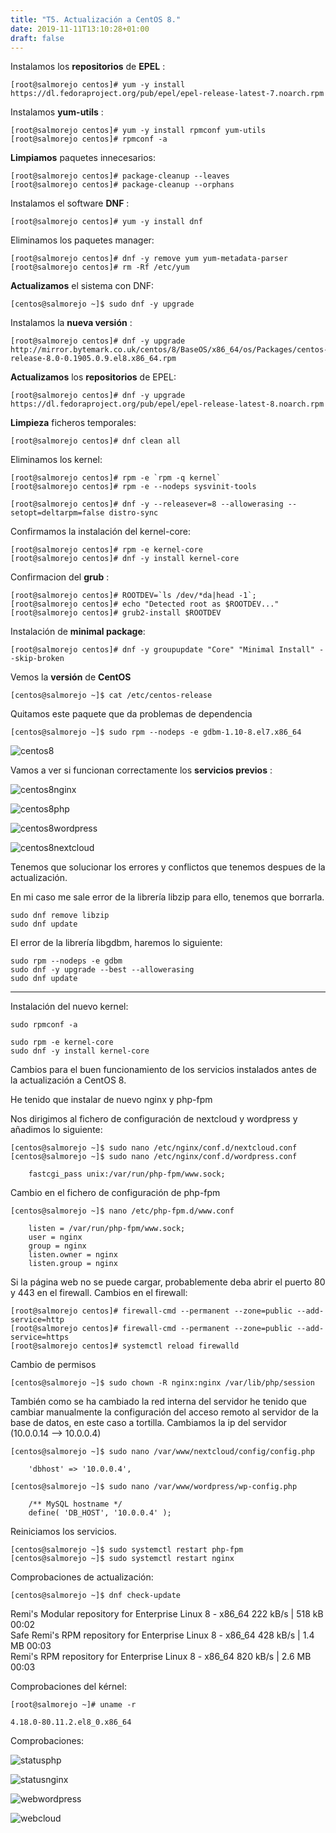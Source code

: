 ```yaml
---
title: "T5. Actualización a CentOS 8."
date: 2019-11-11T13:10:28+01:00
draft: false
---
```


Instalamos los **repositorios** de **EPEL** :

```
[root@salmorejo centos]# yum -y install https://dl.fedoraproject.org/pub/epel/epel-release-latest-7.noarch.rpm
```

Instalamos **yum-utils** :

```
[root@salmorejo centos]# yum -y install rpmconf yum-utils
[root@salmorejo centos]# rpmconf -a
```

**Limpiamos** paquetes innecesarios: 

```
[root@salmorejo centos]# package-cleanup --leaves
[root@salmorejo centos]# package-cleanup --orphans
```

Instalamos el software **DNF** :

```
[root@salmorejo centos]# yum -y install dnf
```

Eliminamos los paquetes manager:

```
[root@salmorejo centos]# dnf -y remove yum yum-metadata-parser
[root@salmorejo centos]# rm -Rf /etc/yum
```

**Actualizamos** el sistema con DNF:

```
[centos@salmorejo ~]$ sudo dnf -y upgrade
```

Instalamos la **nueva versión** :

```
[root@salmorejo centos]# dnf -y upgrade http://mirror.bytemark.co.uk/centos/8/BaseOS/x86_64/os/Packages/centos-release-8.0-0.1905.0.9.el8.x86_64.rpm
```

**Actualizamos** los **repositorios** de EPEL:

```
[root@salmorejo centos]# dnf -y upgrade https://dl.fedoraproject.org/pub/epel/epel-release-latest-8.noarch.rpm
```

**Limpieza** ficheros temporales:

```
[root@salmorejo centos]# dnf clean all
```

Eliminamos los kernel:

```
[root@salmorejo centos]# rpm -e `rpm -q kernel`
[root@salmorejo centos]# rpm -e --nodeps sysvinit-tools
```

```
[root@salmorejo centos]# dnf -y --releasever=8 --allowerasing --setopt=deltarpm=false distro-sync
```

Confirmamos la instalación del kernel-core:

```
[root@salmorejo centos]# rpm -e kernel-core
[root@salmorejo centos]# dnf -y install kernel-core
```

Confirmacion del **grub** :

```
[root@salmorejo centos]# ROOTDEV=`ls /dev/*da|head -1`;
[root@salmorejo centos]# echo "Detected root as $ROOTDEV..."
[root@salmorejo centos]# grub2-install $ROOTDEV
```

Instalación de **minimal package**:

```
[root@salmorejo centos]# dnf -y groupupdate "Core" "Minimal Install" --skip-broken
```

Vemos la **versión** de **CentOS**

```
[centos@salmorejo ~]$ cat /etc/centos-release
```

Quitamos este paquete que da problemas de dependencia

```
[centos@salmorejo ~]$ sudo rpm --nodeps -e gdbm-1.10-8.el7.x86_64
```

![centos8](/img/centos8.png)

Vamos a ver si funcionan correctamente los **servicios previos** :

![centos8nginx](/img/centos8nginx.png)

![centos8php](/img/centos8php.png)

![centos8wordpress](/img/centos8wordpress.png)

![centos8nextcloud](/img/centos8nextcloud.png)

Tenemos que solucionar los errores y conflictos que tenemos despues de la actualización.

En mi caso me sale error de la librería libzip para ello, tenemos que borrarla.

	sudo dnf remove libzip
	sudo dnf update

El error de la librería libgdbm, haremos lo siguiente:

	sudo rpm --nodeps -e gdbm
	sudo dnf -y upgrade --best --allowerasing
	sudo dnf update


--------------------------------------------------------------------------------
Instalación del nuevo kernel:

	sudo rpmconf -a

	sudo rpm -e kernel-core
	sudo dnf -y install kernel-core


Cambios para el buen funcionamiento de los servicios instalados antes de la actualización a CentOS 8.

He tenido que instalar de nuevo nginx y php-fpm

Nos dirigimos al fichero de configuración de nextcloud y wordpress y añadimos lo siguiente:

	[centos@salmorejo ~]$ sudo nano /etc/nginx/conf.d/nextcloud.conf 
	[centos@salmorejo ~]$ sudo nano /etc/nginx/conf.d/wordpress.conf 

		fastcgi_pass unix:/var/run/php-fpm/www.sock;

Cambio en el fichero de configuración de php-fpm

	[centos@salmorejo ~]$ nano /etc/php-fpm.d/www.conf 

		listen = /var/run/php-fpm/www.sock;
		user = nginx
		group = nginx
		listen.owner = nginx
		listen.group = nginx

Si la página web no se puede cargar, probablemente deba abrir el puerto 80 y 443 en el firewall.
Cambios en el firewall:

	[root@salmorejo centos]# firewall-cmd --permanent --zone=public --add-service=http
	[root@salmorejo centos]# firewall-cmd --permanent --zone=public --add-service=https
	[root@salmorejo centos]# systemctl reload firewalld

Cambio de permisos 

	[centos@salmorejo ~]$ sudo chown -R nginx:nginx /var/lib/php/session

También como se ha cambiado la red interna del servidor he tenido que cambiar manualmente la configuración del acceso remoto al servidor de la base de datos, en este caso a tortilla. Cambiamos la ip del servidor (10.0.0.14 --> 10.0.0.4)

	[centos@salmorejo ~]$ sudo nano /var/www/nextcloud/config/config.php 

		'dbhost' => '10.0.0.4',

	[centos@salmorejo ~]$ sudo nano /var/www/wordpress/wp-config.php 

		/** MySQL hostname */
		define( 'DB_HOST', '10.0.0.4' );

Reiniciamos los servicios.

	[centos@salmorejo ~]$ sudo systemctl restart php-fpm
	[centos@salmorejo ~]$ sudo systemctl restart nginx

Comprobaciones de actualización:

	[centos@salmorejo ~]$ dnf check-update

Remi's Modular repository for Enterprise Linux 8 - x86_64                                                             222 kB/s | 518 kB     00:02    
Safe Remi's RPM repository for Enterprise Linux 8 - x86_64                                                            428 kB/s | 1.4 MB     00:03    
Remi's RPM repository for Enterprise Linux 8 - x86_64                                                                 820 kB/s | 2.6 MB     00:03    

Comprobaciones del kérnel:

	[root@salmorejo ~]# uname -r

	4.18.0-80.11.2.el8_0.x86_64


Comprobaciones:

![statusphp](/img/statusphp.png)

![statusnginx](/img/statusnginx.png)

![webwordpress](/img/webwordpress.png)

![webcloud](/img/webcloud.png)

